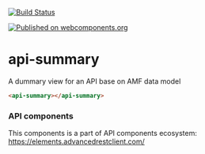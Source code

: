 [![Build Status](https://travis-ci.org/advanced-rest-client/api-url-data-model.svg?branch=stage)](https://travis-ci.org/advanced-rest-client/api-summary)

[![Published on webcomponents.org](https://img.shields.io/badge/webcomponents.org-published-blue.svg)](https://www.webcomponents.org/element/advanced-rest-client/api-summary)

# api-summary

A dummary view for an API base on AMF data model

<!---
```
<custom-element-demo>
  <template>
    <link rel="import" href="api-summary.html">
    <next-code-block></next-code-block>
  </template>
</custom-element-demo>
```
-->

```html
<api-summary></api-summary>
```

### API components

This components is a part of API components ecosystem: https://elements.advancedrestclient.com/
